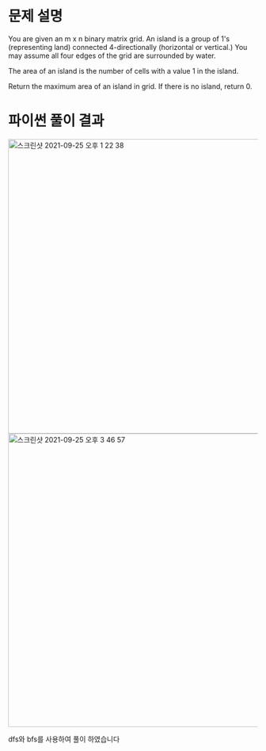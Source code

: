 # 문제 설명

You are given an m x n binary matrix grid. An island is a group of 1's (representing land) connected 4-directionally (horizontal or vertical.) You may assume all four edges of the grid are surrounded by water.

The area of an island is the number of cells with a value 1 in the island.

Return the maximum area of an island in grid. If there is no island, return 0.

# 파이썬 풀이 결과
<img width="594" alt="스크린샷 2021-09-25 오후 1 22 38" src="https://user-images.githubusercontent.com/42399580/134757805-f731917d-a750-495e-857e-6b6f1cc2c010.png">

<img width="592" alt="스크린샷 2021-09-25 오후 3 46 57" src="https://user-images.githubusercontent.com/42399580/134761801-5cbeee27-ddcd-489c-a3af-6af653037df9.png">

dfs와 bfs를 사용하여 풀이 하였습니다
